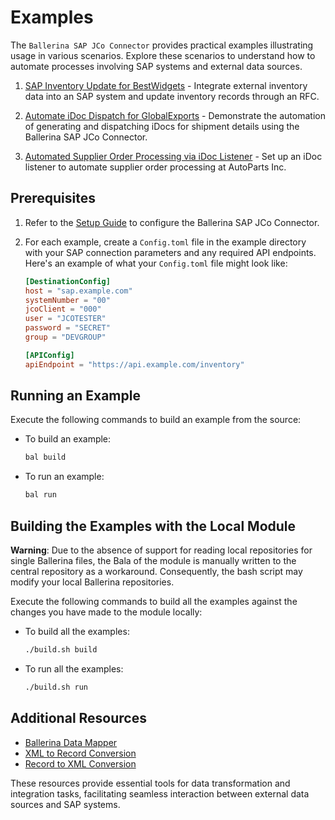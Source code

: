 # Examples

The `Ballerina SAP JCo Connector` provides practical examples illustrating usage in various scenarios. Explore these scenarios to understand how to automate processes involving SAP systems and external data sources.

1. [SAP Inventory Update for BestWidgets](./sap_inventory_update/sap%20inventory%20update.md) - Integrate external inventory data into an SAP system and update inventory records through an RFC.

2. [Automate iDoc Dispatch for GlobalExports](./idoc_automation/idoc%20automation.md) - Demonstrate the automation of generating and dispatching iDocs for shipment details using the Ballerina SAP JCo Connector.

3. [Automated Supplier Order Processing via iDoc Listener](./order_idoc_listener/order%20idoc%20listener.md) - Set up an iDoc listener to automate supplier order processing at AutoParts Inc.

## Prerequisites

1. Refer to the [Setup Guide](../../README.md) to configure the Ballerina SAP JCo Connector.

2. For each example, create a `Config.toml` file in the example directory with your SAP connection parameters and any required API endpoints. Here's an example of what your `Config.toml` file might look like:

    ```toml
    [DestinationConfig]
    host = "sap.example.com"
    systemNumber = "00"
    jcoClient = "000"
    user = "JCOTESTER"
    password = "SECRET"
    group = "DEVGROUP"

    [APIConfig]
    apiEndpoint = "https://api.example.com/inventory"
    ```

## Running an Example

Execute the following commands to build an example from the source:

* To build an example:

    ```bash
    bal build
    ```

* To run an example:

    ```bash
    bal run
    ```

## Building the Examples with the Local Module

**Warning**: Due to the absence of support for reading local repositories for single Ballerina files, the Bala of the module is manually written to the central repository as a workaround. Consequently, the bash script may modify your local Ballerina repositories.

Execute the following commands to build all the examples against the changes you have made to the module locally:

* To build all the examples:

    ```bash
    ./build.sh build
    ```

* To run all the examples:

    ```bash
    ./build.sh run
    ```

## Additional Resources

* [Ballerina Data Mapper](https://ballerina.io/learn/vs-code-extension/implement-the-code/data-mapper/)
* [XML to Record Conversion](https://ballerina.io/learn/by-example/xml-to-record-conversion/)
* [Record to XML Conversion](https://ballerina.io/learn/by-example/xml-from-record-conversion/)

These resources provide essential tools for data transformation and integration tasks, facilitating seamless interaction between external data sources and SAP systems.
